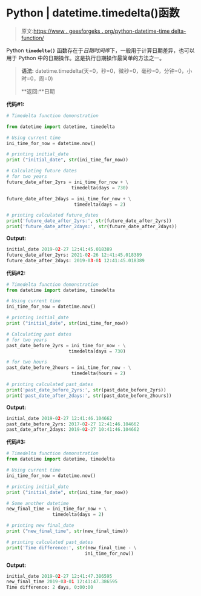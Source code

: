 # Python | datetime.timedelta()函数

> 原文:[https://www . geesforgeks . org/python-datetime-time delta-function/](https://www.geeksforgeeks.org/python-datetime-timedelta-function/)

Python **`timedelta()`** 函数存在于*日期时间库*下，一般用于计算日期差异，也可以用于 Python 中的日期操作。这是执行日期操作最简单的方法之一。

> **语法:** datetime.timedelta(天=0，秒=0，微秒=0，毫秒=0，分钟=0，小时=0，周=0)
> 
> **返回:**日期

**代码#1:**

```py
# Timedelta function demonstration 

from datetime import datetime, timedelta

# Using current time
ini_time_for_now = datetime.now()

# printing initial_date
print ("initial_date", str(ini_time_for_now))

# Calculating future dates
# for two years
future_date_after_2yrs = ini_time_for_now + \
                        timedelta(days = 730)

future_date_after_2days = ini_time_for_now + \
                         timedelta(days = 2)

# printing calculated future_dates
print('future_date_after_2yrs:', str(future_date_after_2yrs))
print('future_date_after_2days:', str(future_date_after_2days))
```

**Output:**

```py
initial_date 2019-02-27 12:41:45.018389
future_date_after_2yrs: 2021-02-26 12:41:45.018389
future_date_after_2days: 2019-03-01 12:41:45.018389

```

**代码#2:**

```py
# Timedelta function demonstration 
from datetime import datetime, timedelta

# Using current time
ini_time_for_now = datetime.now()

# printing initial_date
print ("initial_date", str(ini_time_for_now))

# Calculating past dates
# for two years
past_date_before_2yrs = ini_time_for_now - \
                       timedelta(days = 730)

# for two hours
past_date_before_2hours = ini_time_for_now - \
                        timedelta(hours = 2)

# printing calculated past_dates
print('past_date_before_2yrs:', str(past_date_before_2yrs))
print('past_date_after_2days:', str(past_date_before_2hours))
```

**Output:**

```py
initial_date 2019-02-27 12:41:46.104662
past_date_before_2yrs: 2017-02-27 12:41:46.104662
past_date_after_2days: 2019-02-27 10:41:46.104662

```

**代码#3:**

```py
# Timedelta function demonstration 
from datetime import datetime, timedelta

# Using current time
ini_time_for_now = datetime.now()

# printing initial_date
print ("initial_date", str(ini_time_for_now))

# Some another datetime
new_final_time = ini_time_for_now + \
                 timedelta(days = 2)

# printing new final_date
print ("new_final_time", str(new_final_time))

# printing calculated past_dates
print('Time difference:', str(new_final_time - \
                             ini_time_for_now))
```

**Output:**

```py
initial_date 2019-02-27 12:41:47.386595
new_final_time 2019-03-01 12:41:47.386595
Time difference: 2 days, 0:00:00

```